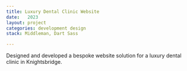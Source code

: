 ```yaml
---
title: Luxury Dental Clinic Website 
date:   2023
layout: project
categories: development design
stack: Middleman, Dart Sass

---
```


Designed and developed a bespoke website solution for a luxury dental clinic in Knightsbridge.



